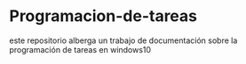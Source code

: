 # Programacion-de-tareas
este repositorio alberga un trabajo de documentación sobre la programación de tareas en windows10
